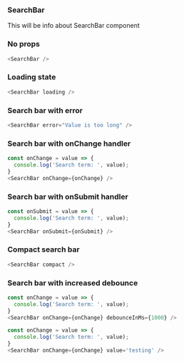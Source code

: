 ### SearchBar

This will be info about SearchBar component

### No props

```js
<SearchBar />
```

### Loading state

```js
<SearchBar loading />
```

### Search bar with error

```js
<SearchBar error="Value is too long" />
```

### Search bar with onChange handler

```js
const onChange = value => {
  console.log('Search term: ', value);
}
<SearchBar onChange={onChange} />
```

### Search bar with onSubmit handler

```js
const onSubmit = value => {
  console.log('Search term: ', value);
}
<SearchBar onSubmit={onSubmit} />
```

### Compact search bar

```js
<SearchBar compact />
```

### Search bar with increased debounce

```js
const onChange = value => {
  console.log('Search term: ', value);
}
<SearchBar onChange={onChange} debounceInMs={1000} />
```

```js
const onChange = value => {
  console.log('Search term: ', value);
}
<SearchBar onChange={onChange} value='testing' />
```